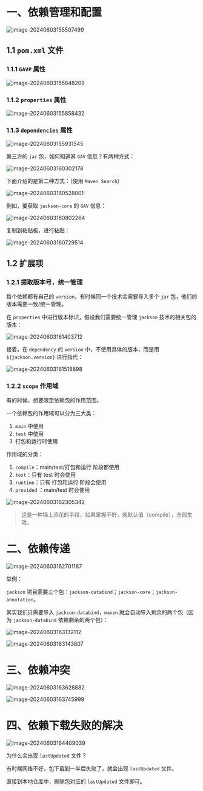 # 一、依赖管理和配置

![image-20240603155507499](04.Maven的依赖管理.assets/image-20240603155507499.png)

## 1.1 `pom.xml` 文件

### 1.1.1 `GAVP` 属性

![image-20240603155848209](04.Maven的依赖管理.assets/image-20240603155848209.png)

### 1.1.2 `properties` 属性

![image-20240603155858432](04.Maven的依赖管理.assets/image-20240603155858432.png)

### 1.1.3 `dependencies` 属性

![image-20240603155931545](04.Maven的依赖管理.assets/image-20240603155931545.png)

第三方的 `jar` 包，如何知道其 `GAV` 信息？有两种方式：

![image-20240603160302178](04.Maven的依赖管理.assets/image-20240603160302178.png)

下面介绍的是第二种方式：（使用 `Maven Search`）

![image-20240603160528001](04.Maven的依赖管理.assets/image-20240603160528001.png)

例如，要获取 `jackson-core` 的 `GAV` 信息：

![image-20240603160802264](04.Maven的依赖管理.assets/image-20240603160802264.png)

复制到粘贴板，进行粘贴：

![image-20240603160729514](04.Maven的依赖管理.assets/image-20240603160729514.png)

## 1.2 扩展项

### 1.2.1 提取版本号，统一管理

每个依赖都有自己的 `version`，有时候同一个技术会需要导入多个 `jar` 包，他们的版本需要一致/统一管理。

在 `properties` 中进行版本标识，假设我们需要统一管理 `jackson` 技术的相关包的版本：

![image-20240603161403712](04.Maven的依赖管理.assets/image-20240603161403712.png)

接着，在 `dependency` 的 `version` 中，不使用具体的版本，而是用 `${jackson.version}` 进行指代：

![image-20240603161518898](04.Maven的依赖管理.assets/image-20240603161518898.png)

### 1.2.2 `scope` 作用域

有的时候，想要限定依赖包的作用范围。

一个依赖包的作用域可以分为三大类：

1. `main` 中使用
2. `test` 中使用
3. 打包和运行时使用

作用域的分类：

1. `compile`：main/test/打包和运行 阶段都使用
2. `test`：只有 test 时会使用
3. `runtime`：只有 打包和运行 阶段会使用
4. `provided` ：main/test 时会使用

![image-20240603162305342](04.Maven的依赖管理.assets/image-20240603162305342.png)

> 这是一种锦上添花的手段，如果掌握不好，就默认值（compile），全部生效。

# 二、依赖传递

![image-20240603162701187](04.Maven的依赖管理.assets/image-20240603162701187.png)

举例：

`jackson` 项目需要三个包：`jackson-databind`；`jackson-core`；`jackson-annotation`。

其实我们只需要导入 `jackson-databind`，`maven` 就会自动导入剩余的两个包（因为 `jackson-databind` 依赖剩余的两个包）：

![image-20240603163132112](04.Maven的依赖管理.assets/image-20240603163132112.png)

![image-20240603163143807](04.Maven的依赖管理.assets/image-20240603163143807.png)

# 三、依赖冲突

![image-20240603163628882](04.Maven的依赖管理.assets/image-20240603163628882.png)

![image-20240603163745999](04.Maven的依赖管理.assets/image-20240603163745999.png)

# 四、依赖下载失败的解决

![image-20240603164409039](04.Maven的依赖管理.assets/image-20240603164409039.png)

为什么会出现 `lastUpdated` 文件？

有时候网络不好，包下载到一半后失败了，就会出现  `lastUpdated` 文件。

直接到本地仓库中，删除包对应的  `lastUpdated` 文件即可。